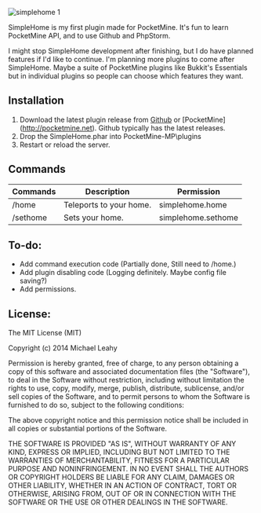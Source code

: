 ![simplehome 1](https://cloud.githubusercontent.com/assets/4838038/3347966/fe9506e8-f907-11e3-9ca7-47def78558fd.png)

SimpleHome is my first plugin made for PocketMine. It's fun to learn PocketMine API, and to use Github and PhpStorm.

I might stop SimpleHome development after finishing, but I do have planned features if I'd like to continue. I'm planning more plugins to come after SimpleHome. Maybe a suite of PocketMine plugins like Bukkit's Essentials but in individual plugins so people can choose which features they want.


## Installation
1. Download the latest plugin release from [Github](https://github.com/dutok/SimpleHome/releases) or [PocketMine] (http://pocketmine.net). Github typically has the latest releases.
2. Drop the SimpleHome.phar into PocketMine-MP\plugins
3. Restart or reload the server.

## Commands
Commands | Description | Permission
---------|-------------|-----------
/home | Teleports to your home. | simplehome.home
/sethome | Sets your home. | simplehome.sethome

## To-do:
* Add command execution code (Partially done, Still need to /home.)
* Add plugin disabling code (Logging definitely. Maybe config file saving?)
* Add permissions.

## License:
The MIT License (MIT)

Copyright (c) 2014 Michael Leahy

Permission is hereby granted, free of charge, to any person obtaining a copy
of this software and associated documentation files (the "Software"), to deal
in the Software without restriction, including without limitation the rights
to use, copy, modify, merge, publish, distribute, sublicense, and/or sell
copies of the Software, and to permit persons to whom the Software is
furnished to do so, subject to the following conditions:

The above copyright notice and this permission notice shall be included in all
copies or substantial portions of the Software.

THE SOFTWARE IS PROVIDED "AS IS", WITHOUT WARRANTY OF ANY KIND, EXPRESS OR
IMPLIED, INCLUDING BUT NOT LIMITED TO THE WARRANTIES OF MERCHANTABILITY,
FITNESS FOR A PARTICULAR PURPOSE AND NONINFRINGEMENT. IN NO EVENT SHALL THE
AUTHORS OR COPYRIGHT HOLDERS BE LIABLE FOR ANY CLAIM, DAMAGES OR OTHER
LIABILITY, WHETHER IN AN ACTION OF CONTRACT, TORT OR OTHERWISE, ARISING FROM,
OUT OF OR IN CONNECTION WITH THE SOFTWARE OR THE USE OR OTHER DEALINGS IN THE
SOFTWARE.
